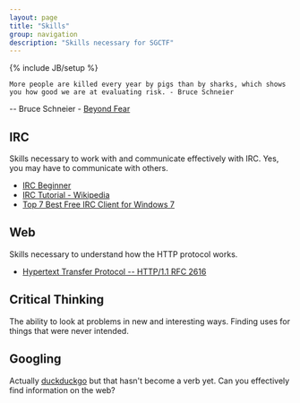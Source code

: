 ```yaml
---
layout: page
title: "Skills"
group: navigation
description: "Skills necessary for SGCTF"
---
```

{% include JB/setup %}

	More people are killed every year by pigs than by sharks, which shows you how good we are at evaluating risk. - Bruce Schneier
-- Bruce Schneier - [Beyond Fear](http://www.schneier.com/book-beyondfear.html)  

## IRC 
Skills necessary to work with and communicate effectively with IRC.  Yes, you may have to communicate with others.

* [IRC Beginner](http://www.ircbeginner.com/ircinfo/ircc-commands.html)  
* [IRC Tutorial - Wikipedia](http://en.wikipedia.org/wiki/Wikipedia:IRC/Tutorial)  
* [Top 7 Best Free IRC Client for Windows 7](http://www.makeuseof.com/tag/top-7-free-irc-clients-windows-7/)  


## Web
Skills necessary to understand how the HTTP protocol works.

* [Hypertext Transfer Protocol -- HTTP/1.1  RFC 2616](http://tools.ietf.org/html/rfc2616) 

## Critical Thinking
The ability to look at problems in new and interesting ways.  Finding uses for things that were never intended.

## Googling
Actually [duckduckgo](https://duckduckgo.com) but that hasn't become a verb yet.  Can you effectively find information on the web?
